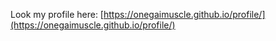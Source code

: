 Look my profile here:
[https://onegaimuscle.github.io/profile/](https://onegaimuscle.github.io/profile/)

